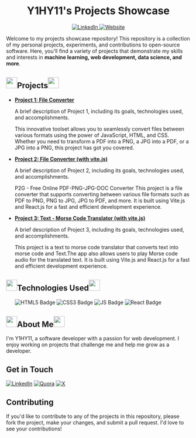 <h1 align="center">Y1HY11's Projects Showcase</h1>
<p align="center">
  <a href="https://www.linkedin.com/in/yahya-elalaoui/">
    <img src="https://img.shields.io/badge/Linkedin-%230077B5?style=for-the-badge&logo=Linkedin&logoColor=white" alt="LinkedIn">
  </a>
  <a href="https://y1hy11.github.io">
    <img src="https://img.shields.io/badge/y1hy11-https%3A%2F%2Fy1hy11.github.io-blue?style=for-the-badge" alt="Website">
  </a>
</p>

Welcome to my projects showcase repository! This repository is a collection of my personal projects, experiments, and contributions to open-source software. Here, you'll find a variety of projects that demonstrate my skills and interests in <strong>machine learning, web development, data science, and more</strong>.

<h2><img src="https://www.codedex.io/images/codedex-bot-logo-compressed.gif" height="30px" width="30px"></img>Projects<img src="https://www.codedex.io/images/codedex-bot-logo-compressed.gif" height="30px" width="30px"></img></h2>

<ul>
  <li>
    <a href="https://github.com/y1hy11/Projects/tree/main/Files%20Converter/Project%20N1">
      <strong>Project 1: File Converter</strong>
    </a>
    <p>A brief description of Project 1, including its goals, technologies used, and accomplishments.</p>
    <p>This innovative toolset allows you to seamlessly convert files between various formats using the power of JavaScript, HTML, and CSS. Whether you need to transform a PDF into a PNG, a JPG into a PDF, or a JPG into a PNG, this project has got you covered.</p>
  </li>
  <li>
    <a href="https://github.com/y1hy11/Projects/tree/main/Files%20Converter/Project%20N2">
    <strong>Project 2: File Converter (with vite.js)</strong>
    </a>
    <p>A brief description of Project 2, including its goals, technologies used, and accomplishments.</p>
    <p>P2G - Free Online PDF-PNG-JPG-DOC Converter
       This project is a file converter that supports converting between various file formats such as PDF to PNG, PNG to JPG, JPG to PDF, and more. It is built using Vite.js and React.js for a fast and efficient development experience.</p>
  </li>
    <li>
    <a href="https://github.com/y1hy11/Projects/tree/main/Morse%20Translator">
    <strong>Project 3: Text - Morse Code Translator (with vite.js)</strong>
    </a>
    <p>A brief description of Project 3, including its goals, technologies used, and accomplishments.</p>
    <p>This project is a text to morse code translator that converts text into morse code and Text.The app also allows users to play Morse code audio for the translated text. It is built using Vite.js and React.js for a fast and efficient development experience.
    </p>
  </li>
</ul>

<h2><img src="https://www.codedex.io/images/codedex-bot-logo-compressed.gif" height="30px" width="30px"></img>Technologies Used<img src="https://www.codedex.io/images/codedex-bot-logo-compressed.gif" height="30px" width="30px"></img></h2>

<ul>
<img src="https://img.shields.io/badge/HTML5-E34F26?style=for-the-badge&logo=html5&logoColor=white" alt="HTML5 Badge">
<img src="https://img.shields.io/badge/CSS3-1572B6?style=for-the-badge&logo=css3&logoColor=white" alt="CSS3 Badge">
<img src="https://img.shields.io/badge/JavaScript-yellow?style=for-the-badge&logo=JAVASCRIPT&logoColor=black" alt="JS Badge">
<img src="https://img.shields.io/badge/React-188bff.svg?style=for-the-badge&logo=React&logoColor=white" alt="React Badge">
</ul>

<h2><img src="https://www.codedex.io/images/codedex-bot-logo-compressed.gif" height="30px" width="30px"></img>About Me<img src="https://www.codedex.io/images/codedex-bot-logo-compressed.gif" height="30px" width="30px"></img></h2>

<p>I'm Y1HY11, a software developer with a passion for  web development. I enjoy working on projects that challenge me and help me grow as a developer.</p>

<h2>Get in Touch</h2>

[![LinkedIn](https://img.shields.io/badge/Linkedin-%230077B5?style=for-the-badge&logo=Linkedin&logoColor=white)](https://linkedin.com/in/yahya-elalaoui) 
[![Quora](https://img.shields.io/badge/Quora-%23B92B27?style=for-the-badge&logo=quora&logoColor=white)](https://quora.com/profile/Y1hy11) 
[![X](https://img.shields.io/badge/X-black?style=for-the-badge&logo=X&logoColor=white)](https://x.com/y1hy1_1) 

<h2>Contributing</h2>

<p>If you'd like to contribute to any of the projects in this repository, please fork the project, make your changes, and submit a pull request. I'd love to see your contributions!</p>

